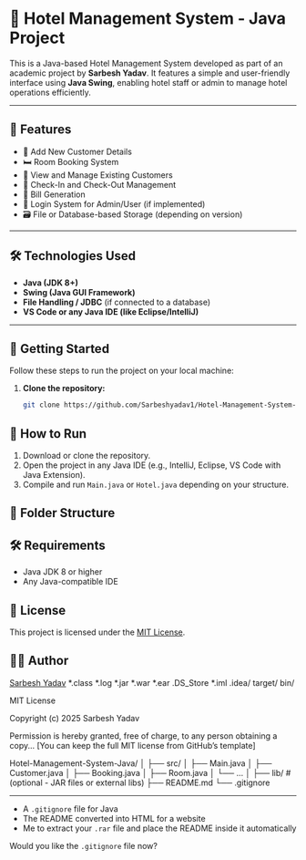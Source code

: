 # 🏨 Hotel Management System - Java Project

This is a Java-based Hotel Management System developed as part of an academic project by **Sarbesh Yadav**. It features a simple and user-friendly interface using **Java Swing**, enabling hotel staff or admin to manage hotel operations efficiently.

---

## 📌 Features

- 🧾 Add New Customer Details
- 🛏️ Room Booking System
- 🧍 View and Manage Existing Customers
- 🔁 Check-In and Check-Out Management
- 💸 Bill Generation
- 🔐 Login System for Admin/User (if implemented)
- 🗃️ File or Database-based Storage (depending on version)

---

## 🛠️ Technologies Used

- **Java (JDK 8+)**
- **Swing (Java GUI Framework)**
- **File Handling / JDBC** (if connected to a database)
- **VS Code or any Java IDE (like Eclipse/IntelliJ)**

---

## 🚀 Getting Started

Follow these steps to run the project on your local machine:

1. **Clone the repository:**
   ```bash
   git clone https://github.com/Sarbeshyadav1/Hotel-Management-System-Java.git

## 🚀 How to Run
1. Download or clone the repository.
2. Open the project in any Java IDE (e.g., IntelliJ, Eclipse, VS Code with Java Extension).
3. Compile and run `Main.java` or `Hotel.java` depending on your structure.

## 📁 Folder Structure

## 🛠 Requirements
- Java JDK 8 or higher
- Any Java-compatible IDE

## 📜 License
This project is licensed under the [MIT License](LICENSE).

## 🙋‍♂️ Author
[Sarbesh Yadav](https://github.com/Sarbeshyadav1)
*.class
*.log
*.jar
*.war
*.ear
.DS_Store
*.iml
.idea/
target/
bin/

MIT License

Copyright (c) 2025 Sarbesh Yadav

Permission is hereby granted, free of charge, to any person obtaining a copy...
[You can keep the full MIT license from GitHub’s template]



Hotel-Management-System-Java/
│
├── src/
│   ├── Main.java
│   ├── Customer.java
│   ├── Booking.java
│   ├── Room.java
│   └── ...
│
├── lib/                   # (optional - JAR files or external libs)
├── README.md
└── .gitignore


---

- A `.gitignore` file for Java
- The README converted into HTML for a website
- Me to extract your `.rar` file and place the README inside it automatically

Would you like the `.gitignore` file now?
